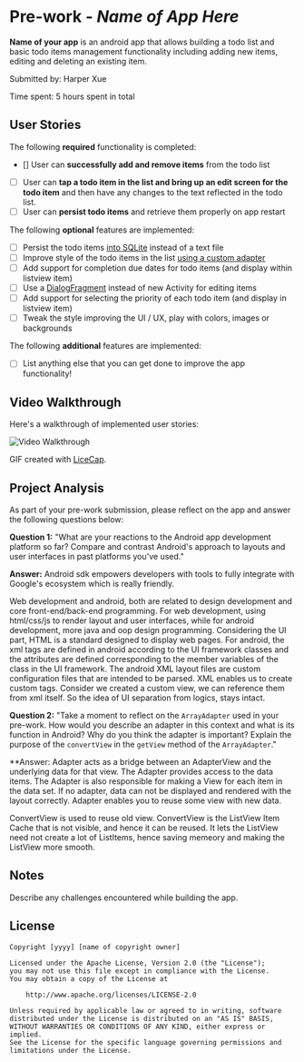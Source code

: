# Pre-work - *Name of App Here*

**Name of your app** is an android app that allows building a todo list and basic todo items management functionality including adding new items, editing and deleting an existing item.

Submitted by: Harper Xue

Time spent: 5 hours spent in total

## User Stories

The following **required** functionality is completed:

* [] User can **successfully add and remove items** from the todo list
* [ ] User can **tap a todo item in the list and bring up an edit screen for the todo item** and then have any changes to the text reflected in the todo list.
* [ ] User can **persist todo items** and retrieve them properly on app restart

The following **optional** features are implemented:

* [ ] Persist the todo items [into SQLite](http://guides.codepath.com/android/Persisting-Data-to-the-Device#sqlite) instead of a text file
* [ ] Improve style of the todo items in the list [using a custom adapter](http://guides.codepath.com/android/Using-an-ArrayAdapter-with-ListView)
* [ ] Add support for completion due dates for todo items (and display within listview item)
* [ ] Use a [DialogFragment](http://guides.codepath.com/android/Using-DialogFragment) instead of new Activity for editing items
* [ ] Add support for selecting the priority of each todo item (and display in listview item)
* [ ] Tweak the style improving the UI / UX, play with colors, images or backgrounds

The following **additional** features are implemented:

* [ ] List anything else that you can get done to improve the app functionality!

## Video Walkthrough

Here's a walkthrough of implemented user stories:

<img src='http://i.imgur.com/link/to/your/gif/file.gif' title='Video Walkthrough' width='' alt='Video Walkthrough' />

GIF created with [LiceCap](http://www.cockos.com/licecap/).

## Project Analysis

As part of your pre-work submission, please reflect on the app and answer the following questions below:

**Question 1:** "What are your reactions to the Android app development platform so far? Compare and contrast Android's approach to layouts and user interfaces in past platforms you've used."

**Answer:** Android sdk empowers developers with tools to fully integrate with Google's ecosystem which is really friendly. 

Web development and android, both are related to design development and core front-end/back-end programming. For web development, using html/css/js to render layout and user interfaces, while for android development, more java and oop design programming. Considering the UI part, HTML is a standard designed to display web pages. For android, the xml tags are defined in android according to the UI framework classes and the attributes are defined corresponding to the member variables of the class in the UI framework. The android XML layout files are custom configuration files that are intended to be parsed. XML enables us to create custom tags. Consider we created a custom view, we can reference them from xml itself. So the idea of UI separation from logics, stays intact.  

**Question 2:** "Take a moment to reflect on the `ArrayAdapter` used in your pre-work. How would you describe an adapter in this context and what is its function in Android? Why do you think the adapter is important? Explain the purpose of the `convertView` in the `getView` method of the `ArrayAdapter`."

**Answer:  Adapter acts as a bridge between an AdapterView and the underlying data for that view. The Adapter provides access to the data items. The Adapter is also responsible for making a View for each item in the data set. If no adapter, data can not be displayed and rendered with the layout correctly. Adapter enables you to reuse some view with new data.

ConvertView is used to reuse old view. ConvertView is the ListView Item Cache that is not visible, and hence it can be reused. It lets the ListView need not create a lot of ListItems, hence saving memeory and making the ListView more smooth.



## Notes

Describe any challenges encountered while building the app.

## License

    Copyright [yyyy] [name of copyright owner]

    Licensed under the Apache License, Version 2.0 (the "License");
    you may not use this file except in compliance with the License.
    You may obtain a copy of the License at

        http://www.apache.org/licenses/LICENSE-2.0

    Unless required by applicable law or agreed to in writing, software
    distributed under the License is distributed on an "AS IS" BASIS,
    WITHOUT WARRANTIES OR CONDITIONS OF ANY KIND, either express or implied.
    See the License for the specific language governing permissions and
    limitations under the License.